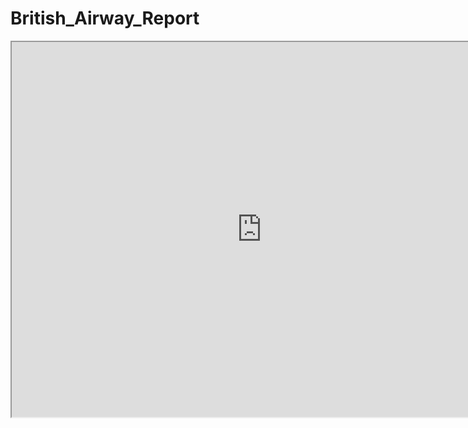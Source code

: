 # British_Airway_Report

<iframe src="https://public.tableau.com/views/YourVizName" width="800" height="600"></iframe>
